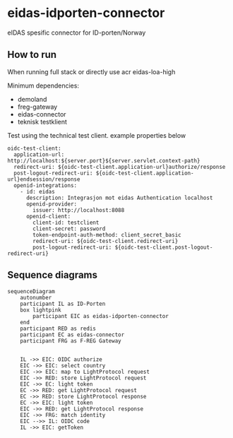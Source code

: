 # eidas-idporten-connector

eIDAS spesific connector for ID-porten/Norway

## How to run

When running full stack or directly use acr eidas-loa-high

Minimum dependencies:

* demoland
* freg-gateway
* eidas-connector
* teknisk testklient

Test using the technical test client. example properties below

```
oidc-test-client:
  application-url: http://localhost:${server.port}${server.servlet.context-path}
  redirect-uri: ${oidc-test-client.application-url}authorize/response
  post-logout-redirect-uri: ${oidc-test-client.application-url}endsession/response
  openid-integrations:
    - id: eidas
      description: Integrasjon mot eidas Authentication localhost
      openid-provider:
        issuer: http://localhost:8088
      openid-client:
        client-id: testclient
        client-secret: password
        token-endpoint-auth-method: client_secret_basic
        redirect-uri: ${oidc-test-client.redirect-uri}
        post-logout-redirect-uri: ${oidc-test-client.post-logout-redirect-uri}
```  
## Sequence diagrams

```mermaid  
sequenceDiagram
    autonumber
    participant IL as ID-Porten
    box lightpink 
        participant EIC as eidas-idporten-connector
    end
    participant RED as redis
    participant EC as eidas-connector
    participant FRG as F-REG Gateway
    
    
    IL ->> EIC: OIDC authorize
    EIC ->> EIC: select country
    EIC ->> EIC: map to LightProtocol request
    EIC ->> RED: store LightProtocol request
    EIC ->> EC: light token
    EC ->> RED: get LightProtocol request
    EC ->> RED: store LightProtocol response
    EC ->> EIC: light token
    EIC ->> RED: get LightProtocol response
    EIC ->> FRG: match identity
    EIC -->> IL: OIDC code
    IL ->> EIC: getToken

```    